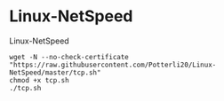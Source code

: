 # Linux-NetSpeed
Linux-NetSpeed
```
wget -N --no-check-certificate "https://raw.githubusercontent.com/Potterli20/Linux-NetSpeed/master/tcp.sh"
chmod +x tcp.sh
./tcp.sh
```